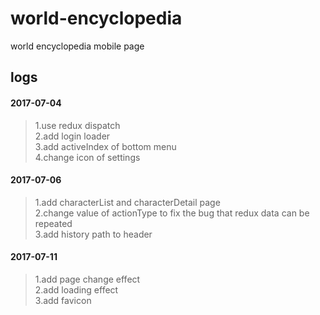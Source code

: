 # world-encyclopedia
world encyclopedia mobile page

## logs
#### 2017-07-04  
> 1.use redux dispatch  
> 2.add login loader  
> 3.add activeIndex of bottom menu  
> 4.change icon of settings
#### 2017-07-06  
> 1.add characterList and characterDetail page  
> 2.change value of actionType to fix the bug that redux data can be repeated  
> 3.add history path to header  
#### 2017-07-11
> 1.add page change effect  
> 2.add loading effect  
> 3.add favicon

